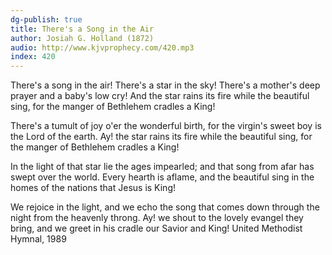 ```yaml
---
dg-publish: true
title: There's a Song in the Air
author: Josiah G. Holland (1872)
audio: http://www.kjvprophecy.com/420.mp3
index: 420
---
```


There's a song in the air!
There's a star in the sky!
There's a mother's deep prayer
and a baby's low cry!
And the star rains its fire
while the beautiful sing,
for the manger of Bethlehem
cradles a King!

There's a tumult of joy
o'er the wonderful birth,
for the virgin's sweet boy
is the Lord of the earth.
Ay! the star rains its fire
while the beautiful sing,
for the manger of Bethlehem
cradles a King!

In the light of that star
lie the ages impearled;
and that song from afar
has swept over the world.
Every hearth is aflame,
and the beautiful sing
in the homes of the nations
that Jesus is King!

We rejoice in the light,
and we echo the song
that comes down through the night
from the heavenly throng.
Ay! we shout to the lovely
evangel they bring,
and we greet in his cradle
our Savior and King!
United Methodist Hymnal, 1989